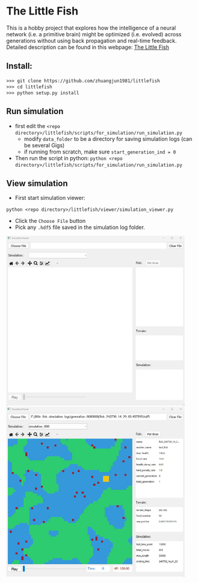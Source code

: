 # The Little Fish
This is a hobby project that explores how the intelligence of a neural network (i.e. a primitive brain) might be optimized (i.e. evolved) across generations without using back propagation and real-time feedback.   
Detailed description can be found in this webpage: [The Little Fish](https://sites.google.com/view/thelittlefish/home)

## Install:
```
>>> git clone https://github.com/zhuangjun1981/littlefish
>>> cd littlefish
>>> python setup.py install
```

## Run simulation
- first edit the `<repo directory>/littlefish/scripts/for_simulation/run_simulation.py`
  - modify `data_folder` to be a directory for saving simulation logs (can be several Gigs) 
  - if running from scratch, make sure `start_generation_ind = 0`
- Then run the script in python: `python <repo directory>/littlefish/scripts/for_simulation/run_simulation.py`

## View simulation
- First start simulation viewer:
```
python <repo directory>/littlefish/viewer/simulation_viewer.py
```

- Click the `Choose File` button 
- Pick any `.hdf5` file saved in the simulation log folder.  

<img src="littlefish/scripts/for_webpage/media/simulation_viewer_unloaded.jpg" alt="Simulation Viewer" width="474" height="450"> <img src="littlefish/scripts/for_webpage/media/simulation_viewer_loaded.jpg" alt="Simulation Viewer" width="474" height="450">  
